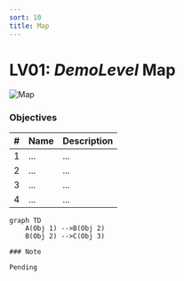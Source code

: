 ```yaml
---
sort: 10
title: Map
---
```


# LV01: *DemoLevel* Map

![Map](url)

### Objectives

| # | Name | Description
| - | ---- | -----------
| 1 | ... | ...
| 2 | ... | ...
| 3 | ... | ...
| 4 | ... | ...

```mermaid
graph TD
    A(Obj 1) -->B(Obj 2)
    B(Obj 2) -->C(Obj 3)
```

```note
### Note

Pending
```

